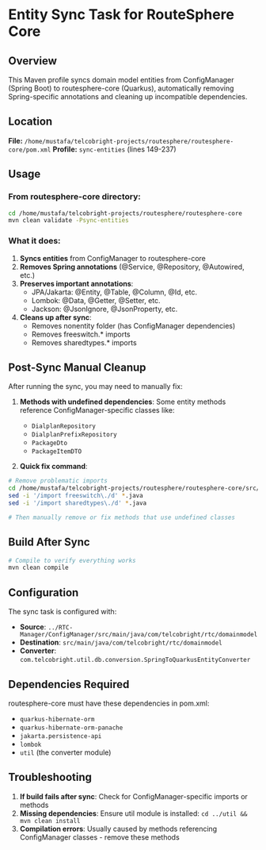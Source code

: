 # Entity Sync Task for RouteSphere Core

## Overview
This Maven profile syncs domain model entities from ConfigManager (Spring Boot) to routesphere-core (Quarkus), automatically removing Spring-specific annotations and cleaning up incompatible dependencies.

## Location
**File:** `/home/mustafa/telcobright-projects/routesphere/routesphere-core/pom.xml`
**Profile:** `sync-entities` (lines 149-237)

## Usage

### From routesphere-core directory:
```bash
cd /home/mustafa/telcobright-projects/routesphere/routesphere-core
mvn clean validate -Psync-entities
```

### What it does:

1. **Syncs entities** from ConfigManager to routesphere-core
2. **Removes Spring annotations** (@Service, @Repository, @Autowired, etc.)
3. **Preserves important annotations**:
   - JPA/Jakarta: @Entity, @Table, @Column, @Id, etc.
   - Lombok: @Data, @Getter, @Setter, etc.
   - Jackson: @JsonIgnore, @JsonProperty, etc.
4. **Cleans up after sync**:
   - Removes nonentity folder (has ConfigManager dependencies)
   - Removes freeswitch.* imports
   - Removes sharedtypes.* imports

## Post-Sync Manual Cleanup

After running the sync, you may need to manually fix:

1. **Methods with undefined dependencies**: Some entity methods reference ConfigManager-specific classes like:
   - `DialplanRepository`
   - `DialplanPrefixRepository`
   - `PackageDto`
   - `PackageItemDTO`

2. **Quick fix command**:
```bash
# Remove problematic imports
cd /home/mustafa/telcobright-projects/routesphere/routesphere-core/src/main/java/com/telcobright/rtc/domainmodel/mysqlentity
sed -i '/import freeswitch\./d' *.java
sed -i '/import sharedtypes\./d' *.java

# Then manually remove or fix methods that use undefined classes
```

## Build After Sync

```bash
# Compile to verify everything works
mvn clean compile
```

## Configuration

The sync task is configured with:
- **Source**: `../RTC-Manager/ConfigManager/src/main/java/com/telcobright/rtc/domainmodel`
- **Destination**: `src/main/java/com/telcobright/rtc/domainmodel`
- **Converter**: `com.telcobright.util.db.conversion.SpringToQuarkusEntityConverter`

## Dependencies Required

routesphere-core must have these dependencies in pom.xml:
- `quarkus-hibernate-orm`
- `quarkus-hibernate-orm-panache`
- `jakarta.persistence-api`
- `lombok`
- `util` (the converter module)

## Troubleshooting

1. **If build fails after sync**: Check for ConfigManager-specific imports or methods
2. **Missing dependencies**: Ensure util module is installed: `cd ../util && mvn clean install`
3. **Compilation errors**: Usually caused by methods referencing ConfigManager classes - remove these methods